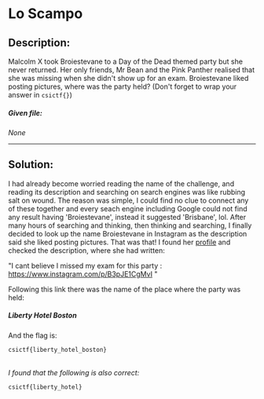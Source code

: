 <h1>Lo Scampo</h1>

<h2>Description:</h2>
Malcolm X took Broiestevane to a Day of the Dead themed party but she never returned. Her only friends, Mr Bean and the Pink Panther realised that she was missing when she didn't show up for an exam. Broiestevane liked posting pictures, where was the party held?
(Don't forget to wrap your answer in <code>csictf{}</code>)

<h5>Given file:</h5> <I>None</I><br />
<hr>
<h2>Solution:</h2>
<p>I had already become worried reading the name of the challenge, and reading its description and searching on search engines was like rubbing salt on wound. The reason was simple, I could find no clue to connect any of these together and every seach engine including Google could not find any result having 'Broiestevane', instead it suggested 'Brisbane', lol. After many hours of searching and thinking, then thinking and searching, I finally decided to look up the name Broiestevane in Instagram as the description said she liked posting pictures. That was that! I found her <a href="https://www.instagram.com/broiestevane">profile</a> and checked the description, where she had written:

"I cant believe I missed my exam for this party :<br />
https://www.instagram.com/p/B3pJE1CgMvI "

Following this link there was the name of the place where the party was held: <h5>Liberty Hotel Boston</h5>
And the flag is:
</p>

```
csictf{liberty_hotel_boston}
```
<br />
<I>
I found that the following is also correct:
</I>

```
csictf{liberty_hotel}
```
